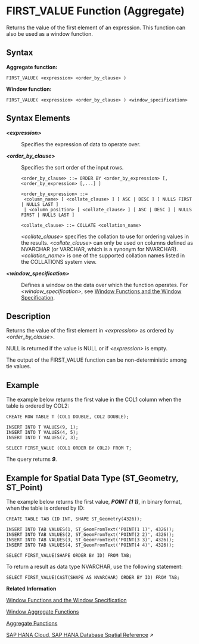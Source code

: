 <!-- loio034b17549b5d4b7d913e2c2770eea45b -->

# FIRST\_VALUE Function \(Aggregate\)

Returns the value of the first element of an expression. This function can also be used as a window function.



## Syntax

**Aggregate function:**

```
FIRST_VALUE( <expression> <order_by_clause> )
```

**Window function:**

```
FIRST_VALUE( <expression> <order_by_clause> ) <window_specification>
```



## Syntax Elements


<dl>
<dt><b>

*<expression\>*

</b></dt>
<dd>

Specifies the expression of data to operate over.



</dd><dt><b>

*<order\_by\_clause\>*

</b></dt>
<dd>

Specifies the sort order of the input rows.

```
<order_by_clause> ::= ORDER BY <order_by_expression> [, <order_by_expression> [,...] ]

<order_by_expression> ::= 
 <column_name> [ <collate_clause> ] [ ASC | DESC ] [ NULLS FIRST | NULLS LAST ] 
 | <column_position> [ <collate_clause> ] [ ASC | DESC ] [ NULLS FIRST | NULLS LAST ] 

<collate_clause> ::= COLLATE <collation_name>
```

*<collate\_clause\>* specifies the collation to use for ordering values in the results. *<collate\_clause\>* can only be used on columns defined as NVARCHAR \(or VARCHAR, which is a synonym for NVARCHAR\).*<collation\_name\>* is one of the supported collation names listed in the COLLATIONS system view.



</dd><dt><b>

*<window\_specification\>*

</b></dt>
<dd>

Defines a window on the data over which the function operates. For *<window\_specification\>*, see [Window Functions and the Window Specification](window-functions-and-the-window-specification-20a3533.md).



</dd>
</dl>



## Description

Returns the value of the first element in *<expression\>* as ordered by *<order\_by\_clause\>*.

NULL is returned if the value is NULL or if *<expression\>* is empty.

The output of the FIRST\_VALUE function can be non-deterministic among tie values.



## Example

The example below returns the first value in the COL1 column when the table is ordered by COL2:

```
CREATE ROW TABLE T (COL1 DOUBLE, COL2 DOUBLE);

INSERT INTO T VALUES(9, 1);
INSERT INTO T VALUES(4, 5);
INSERT INTO T VALUES(7, 3);

SELECT FIRST_VALUE (COL1 ORDER BY COL2) FROM T;
```

The query returns ***9***.



<a name="loio034b17549b5d4b7d913e2c2770eea45b__section_exq_cfs_qxb"/>

## Example for Spatial Data Type \(ST\_Geometry, ST\_Point\)

The example below returns the first value, ***POINT \(1 1\)***, in binary format, when the table is ordered by ID:

```
CREATE TABLE TAB (ID INT, SHAPE ST_Geometry(4326));

INSERT INTO TAB VALUES(1, ST_GeomFromText('POINT(1 1)', 4326));
INSERT INTO TAB VALUES(2, ST_GeomFromText('POINT(2 2)', 4326));
INSERT INTO TAB VALUES(3, ST_GeomFromText('POINT(3 3)', 4326));
INSERT INTO TAB VALUES(4, ST_GeomFromText('POINT(4 4)', 4326));

SELECT FIRST_VALUE(SHAPE ORDER BY ID) FROM TAB;
```

To return a result as data type NVARCHAR, use the following statement:

```
SELECT FIRST_VALUE(CAST(SHAPE AS NVARCHAR) ORDER BY ID) FROM TAB;
```

**Related Information**  


[Window Functions and the Window Specification](window-functions-and-the-window-specification-20a3533.md "Window functions allow you to perform analytic operations over a set of input rows.")

[Window Aggregate Functions](window-aggregate-functions-ee3c26a.md "Some aggregate functions can be used as window functions over a window specification.")

[Aggregate Functions](aggregate-functions-6fff7f0.md "Aggregate functions are analytic functions that calculate an aggregate value based on a group of rows.")

[SAP HANA Cloud, SAP HANA Database Spatial Reference](https://help.sap.com/viewer/bc9e455fe75541b8a248b4c09b086cf5/2024_3_QRC/en-US/e1c934157bd14021a3b43b5822b2cbe9.html "This guide is the entry point for SAP HANA Spatial capabilities.") :arrow_upper_right:

